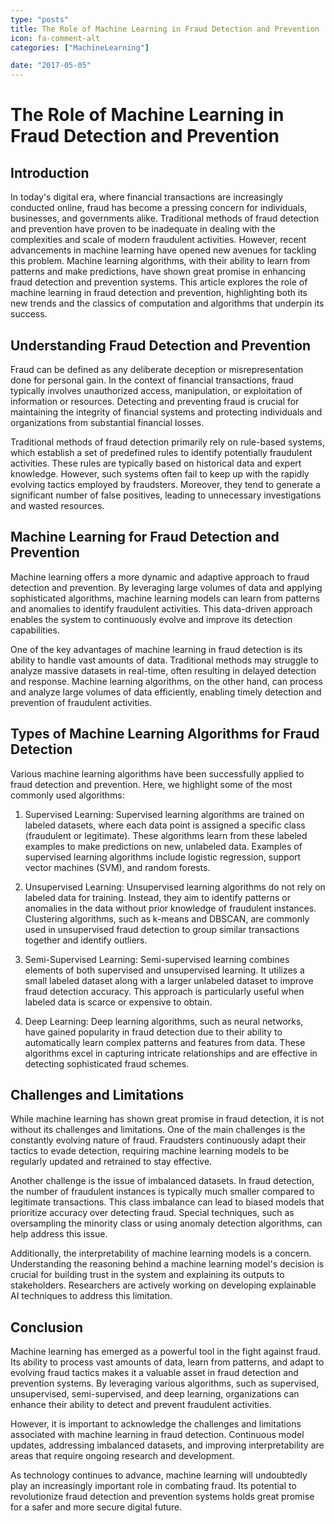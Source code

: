 ```yaml
---
type: "posts"
title: The Role of Machine Learning in Fraud Detection and Prevention
icon: fa-comment-alt
categories: ["MachineLearning"]

date: "2017-05-05"
---
```




# The Role of Machine Learning in Fraud Detection and Prevention

## Introduction

In today's digital era, where financial transactions are increasingly conducted online, fraud has become a pressing concern for individuals, businesses, and governments alike. Traditional methods of fraud detection and prevention have proven to be inadequate in dealing with the complexities and scale of modern fraudulent activities. However, recent advancements in machine learning have opened new avenues for tackling this problem. Machine learning algorithms, with their ability to learn from patterns and make predictions, have shown great promise in enhancing fraud detection and prevention systems. This article explores the role of machine learning in fraud detection and prevention, highlighting both its new trends and the classics of computation and algorithms that underpin its success.

## Understanding Fraud Detection and Prevention

Fraud can be defined as any deliberate deception or misrepresentation done for personal gain. In the context of financial transactions, fraud typically involves unauthorized access, manipulation, or exploitation of information or resources. Detecting and preventing fraud is crucial for maintaining the integrity of financial systems and protecting individuals and organizations from substantial financial losses.

Traditional methods of fraud detection primarily rely on rule-based systems, which establish a set of predefined rules to identify potentially fraudulent activities. These rules are typically based on historical data and expert knowledge. However, such systems often fail to keep up with the rapidly evolving tactics employed by fraudsters. Moreover, they tend to generate a significant number of false positives, leading to unnecessary investigations and wasted resources.

## Machine Learning for Fraud Detection and Prevention

Machine learning offers a more dynamic and adaptive approach to fraud detection and prevention. By leveraging large volumes of data and applying sophisticated algorithms, machine learning models can learn from patterns and anomalies to identify fraudulent activities. This data-driven approach enables the system to continuously evolve and improve its detection capabilities.

One of the key advantages of machine learning in fraud detection is its ability to handle vast amounts of data. Traditional methods may struggle to analyze massive datasets in real-time, often resulting in delayed detection and response. Machine learning algorithms, on the other hand, can process and analyze large volumes of data efficiently, enabling timely detection and prevention of fraudulent activities.

## Types of Machine Learning Algorithms for Fraud Detection

Various machine learning algorithms have been successfully applied to fraud detection and prevention. Here, we highlight some of the most commonly used algorithms:

1. Supervised Learning: Supervised learning algorithms are trained on labeled datasets, where each data point is assigned a specific class (fraudulent or legitimate). These algorithms learn from these labeled examples to make predictions on new, unlabeled data. Examples of supervised learning algorithms include logistic regression, support vector machines (SVM), and random forests.

2. Unsupervised Learning: Unsupervised learning algorithms do not rely on labeled data for training. Instead, they aim to identify patterns or anomalies in the data without prior knowledge of fraudulent instances. Clustering algorithms, such as k-means and DBSCAN, are commonly used in unsupervised fraud detection to group similar transactions together and identify outliers.

3. Semi-Supervised Learning: Semi-supervised learning combines elements of both supervised and unsupervised learning. It utilizes a small labeled dataset along with a larger unlabeled dataset to improve fraud detection accuracy. This approach is particularly useful when labeled data is scarce or expensive to obtain.

4. Deep Learning: Deep learning algorithms, such as neural networks, have gained popularity in fraud detection due to their ability to automatically learn complex patterns and features from data. These algorithms excel in capturing intricate relationships and are effective in detecting sophisticated fraud schemes.

## Challenges and Limitations

While machine learning has shown great promise in fraud detection, it is not without its challenges and limitations. One of the main challenges is the constantly evolving nature of fraud. Fraudsters continuously adapt their tactics to evade detection, requiring machine learning models to be regularly updated and retrained to stay effective.

Another challenge is the issue of imbalanced datasets. In fraud detection, the number of fraudulent instances is typically much smaller compared to legitimate transactions. This class imbalance can lead to biased models that prioritize accuracy over detecting fraud. Special techniques, such as oversampling the minority class or using anomaly detection algorithms, can help address this issue.

Additionally, the interpretability of machine learning models is a concern. Understanding the reasoning behind a machine learning model's decision is crucial for building trust in the system and explaining its outputs to stakeholders. Researchers are actively working on developing explainable AI techniques to address this limitation.

## Conclusion

Machine learning has emerged as a powerful tool in the fight against fraud. Its ability to process vast amounts of data, learn from patterns, and adapt to evolving fraud tactics makes it a valuable asset in fraud detection and prevention systems. By leveraging various algorithms, such as supervised, unsupervised, semi-supervised, and deep learning, organizations can enhance their ability to detect and prevent fraudulent activities.

However, it is important to acknowledge the challenges and limitations associated with machine learning in fraud detection. Continuous model updates, addressing imbalanced datasets, and improving interpretability are areas that require ongoing research and development.

As technology continues to advance, machine learning will undoubtedly play an increasingly important role in combating fraud. Its potential to revolutionize fraud detection and prevention systems holds great promise for a safer and more secure digital future.
